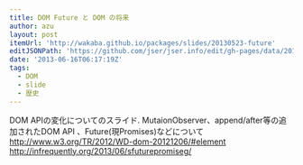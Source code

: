 ```yaml
---
title: DOM Future と DOM の将来
author: azu
layout: post
itemUrl: 'http://wakaba.github.io/packages/slides/20130523-future'
editJSONPath: 'https://github.com/jser/jser.info/edit/gh-pages/data/2013/06/index.json'
date: '2013-06-16T06:17:19Z'
tags:
  - DOM
  - slide
  - 歴史
---
```

DOM APIの変化についてのスライド.
MutaionObserver、append/after等の追加されたDOM API 、Future(現Promises)などについて
http://www.w3.org/TR/2012/WD-dom-20121206/#element
http://infrequently.org/2013/06/sfuturepromiseg/
